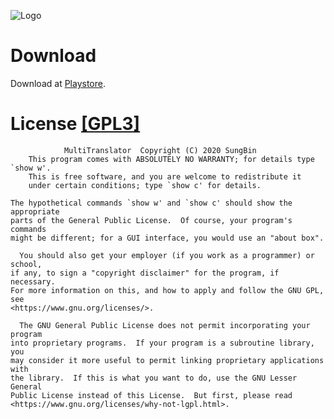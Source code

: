 ![Logo](https://repository-images.githubusercontent.com/254318292/09b52580-7a8f-11ea-9ebb-2e58f3926c59)

# Download
Download at [Playstore](https://play.google.com/store/apps/details?id=com.sungbin.multitranslator).

# License [[GPL3]](https://github.com/sungbin5304/MultiTranslator/blob/master/LICENSE)
```
            MultiTranslator  Copyright (C) 2020 SungBin
    This program comes with ABSOLUTELY NO WARRANTY; for details type `show w'.
    This is free software, and you are welcome to redistribute it
    under certain conditions; type `show c' for details.

The hypothetical commands `show w' and `show c' should show the appropriate
parts of the General Public License.  Of course, your program's commands
might be different; for a GUI interface, you would use an "about box".

  You should also get your employer (if you work as a programmer) or school,
if any, to sign a "copyright disclaimer" for the program, if necessary.
For more information on this, and how to apply and follow the GNU GPL, see
<https://www.gnu.org/licenses/>.

  The GNU General Public License does not permit incorporating your program
into proprietary programs.  If your program is a subroutine library, you
may consider it more useful to permit linking proprietary applications with
the library.  If this is what you want to do, use the GNU Lesser General
Public License instead of this License.  But first, please read
<https://www.gnu.org/licenses/why-not-lgpl.html>.
```
